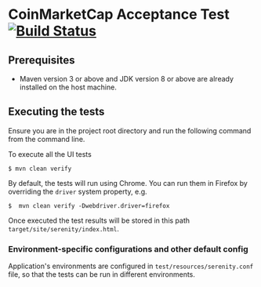 # CoinMarketCap Acceptance Test [![Build Status](https://travis-ci.com/PriyankaSuneja/CoinMarketCapUITest.svg?branch=main)](https://travis-ci.com/PriyankaSuneja/CoinMarketCapUITest)

## Prerequisites
- Maven version 3 or above and JDK version 8 or above are already installed on the host machine.

## Executing the tests

Ensure you are in the project root directory and run the following command from the command line.

To execute all the UI tests
```
$ mvn clean verify

```

By default, the tests will run using Chrome. You can run them in Firefox by overriding the `driver` system property, e.g.
```
$  mvn clean verify -Dwebdriver.driver=firefox
```

Once executed the test results will be stored in this path `target/site/serenity/index.html`.

### Environment-specific configurations and other default config
Application's environments are configured in `test/resources/serenity.conf` file, so that the tests can be run in different environments.


